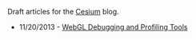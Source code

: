 Draft articles for the [Cesium](http://cesiumjs.org/blog.html) blog.

* 11/20/2013 - [WebGL Debugging and Profiling Tools](http://www.realtimerendering.com/blog/webgl-debugging-and-profiling-tools/)
